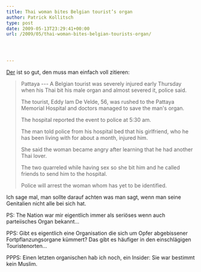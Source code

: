 ```yaml
---
title: Thai woman bites Belgian tourist’s organ
author: Patrick Kollitsch
type: post
date: 2009-05-13T23:29:41+00:00
url: /2009/05/thai-woman-bites-belgian-tourists-organ/




---
```

[Der][1] ist so gut, den muss man einfach voll zitieren:

> Pattaya --- A Belgian tourist was severely injured early Thursday when his Thai bit his male organ and almost severed it, police said.
> 
> The tourist, Eddy Iam De Velde, 56, was rushed to the Pattaya Memorial Hospital and doctors managed to save the man's organ.
> 
> The hospital reported the event to police at 5:30 am.
> 
> The man told police from his hospital bed that his girlfriend, who he has been living with for about a month, injured him.
> 
> She said the woman became angry after learning that he had another Thai lover.
> 
> The two quarreled while having sex so she bit him and he called friends to send him to the hospital.
> 
> Police will arrest the woman whom has yet to be identified.

Ich sage mal, man sollte darauf achten was man sagt, wenn man seine Genitalien nicht alle bei sich hat.

PS: The Nation war mir eigentlich immer als seriöses wenn auch parteiisches Organ bekannt... 

<span class="caps">PPS</span>: Gibt es eigentlich eine Organisation die sich um Opfer abgebissener Fortpflanzungsorgane kümmert? Das gibt es häufiger in den einschlägigen Touristenorten...

<span class="caps">PPPS</span>: Einen letzten organischen hab ich noch, ein Insider: Sie war bestimmt kein Muslim.

 [1]: http://www.nationmultimedia.com/news/30102675/Thai-woman-bites-Belgian-tourist%27s-organ